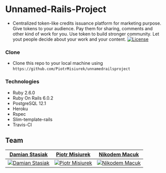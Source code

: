 # Unnamed-Rails-Project

- Centralized token-like credits issuance platform for marketing purpose. Give tokens to your audience. Pay them for sharing, comments and other kind of work for you. Use token to build stronger community. Let yout people decide about your work and your content.
[![License](http://img.shields.io/:license-mit-blue.svg?style=flat-square)](http://badges.mit-license.org)


### Clone

- Clone this repo to your local machine using `https://github.com/PiotrMisiurek/unnamedrailsproject`


### Technologies
- Ruby 2.6.0
- Ruby On Rails 6.0.2
- PostgreSQL 12.1
- Heroku
- Rspec
- Slim-template-rails
- Travis-CI

## Team

| <a href="https://github.com/damians1982" target="_blank">**Damian Stasiak**</a> | <a href="https://github.com/PiotrMisiurek" target="_blank">**Piotr Misiurek**</a> | <a href="https://github.com/nmacuk" target="_blank">**Nikodem Macuk**</a> |
| :---: |:---:| :---:|
| [![Damian Stasiak](https://avatars2.githubusercontent.com/u/35781121?s=200&v=3)](https://github.com/damians1982)    | [![Piotr Misiurek](https://avatars2.githubusercontent.com/u/140750?s=200&v=3)](https://github.com/PiotrMisiurek) | [![Nikodem Macuk](https://avatars1.githubusercontent.com/u/32022299?s=200&v=3)](https://github.com/nmacuk)  |